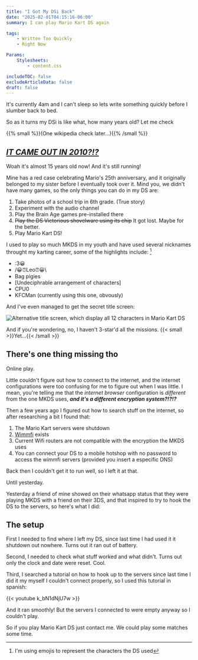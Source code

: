 ```yaml
---
title: "I Got My DSi Back"
date: "2025-02-01T04:15:16-06:00"
summary: I can play Mario Kart DS again

tags:
    - Written Too Quickly
    - Right Now

Params:
    Stylesheets:
        - content.css

includeTOC: false
excludeArticleData: false
draft: false
---
```


It's currently 4am and I can't sleep so lets write something quickly before I slumber back to bed.

So as it turns my DSi is like what, how many years old? Let me check

{{% small %}}(One wikipedia check later...){{% /small %}}

## **_[IT CAME OUT IN 2010?!?](https://en.wikipedia.org/wiki/Nintendo_DSi)_**

Woah it's almost 15 years old now! And it's still running!

Mine has a red case celebrating Mario's 25th anniversary, and it originally belonged to my sister before I eventually took over it. Mind you, we didn't have many games, so the only things you can do in my DS are:

1. Take photos of a school trip in 6th grade. (True story)
2. Experiment with the audio channel
3. Play the Brain Age games pre-installed there
4. ~~Play the DS Victorious shovelware using its chip~~ It got lost. Maybe for the better.
5. Play Mario Kart DS!

I used to play so much MKDS in my youth and have used several nicknames throught my karting career, some of the highlights include: [^1]

-   :3😀
-   /😀⏰Leo⏰😀\
-   Bag pigies
-   [Undeciphrable arrangement of characters]
-   CPU0
-   KFCMan (currently using this one, obvously)

And I've even managed to get the secret title screen:

![Alternative title screen, which display all 12 characters in Mario Kart DS](https://www.giantbomb.com/a/uploads/original/14/143167/2063004-mario_kart_ds_title_screen__alternate_.png)

And if you're wondering, no, I haven't 3-star'd all the missions. {{< small >}}Yet...{{< /small >}}

## There's one thing missing tho

Online play.

Little couldn't figure out how to connect to the internet, and the internet configurations were too confusing for me to figure out when I was little. I mean, you're telling me that the _internet browser_ configuration is _different_ from the one MKDS uses, **_and it's a different encryption system?!?!?_**

Then a few years ago I figured out how to search stuff on the internet, so after researching a bit I found that:

1. The Mario Kart servers were shutdown
2. [Wimmfi](https://wiimmfi.de/) exists
3. Current Wifi routers are not compatible with the encryption the MKDS uses
4. You can connect your DS to a mobile hotshop with no password to access the wimmfi servers (provided you insert a especific DNS)

Back then I couldn't get it to run well, so I left it at that.

Until yesterday.

Yesterday a friend of mine showed on their whatsapp status that they were playing MKDS with a friend on their 3DS, and that inspired to try to hook the DS to the servers, so here's what I did:

## The setup

First I needed to find where I left my DS, since last time I had used it it shutdown out nowhere. Turns out it ran out of battery.

Second, I needed to check what stuff worked and what didn't. Turns out only the clock and date were reset. Cool.

Third, I searched a tutorial on how to hook up to the servers since last time I did it my myself I couldn't connect properly, so I used this tutorial in spanish:

{{< youtube k_bN1dNjU7w >}}

And it ran smoothly! But the servers I connected to were empty anyway so I couldn't play.

So if you play Mario Kart DS just contact me. We could play some matches some time.

[^1]: I'm using emojis to represent the characters the DS used
